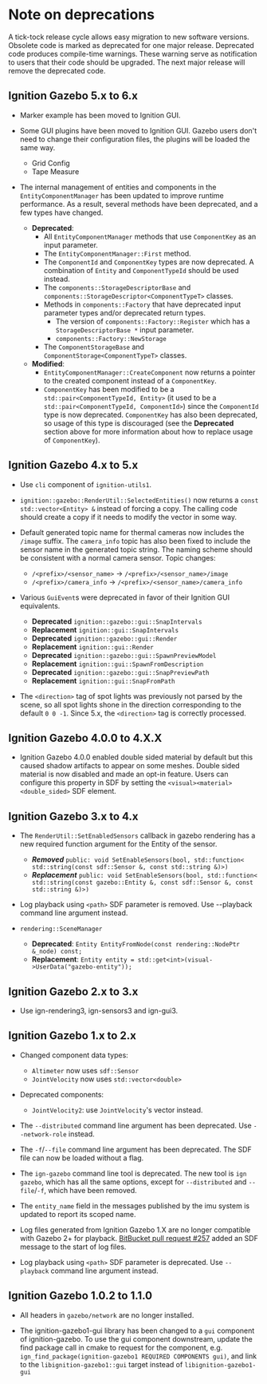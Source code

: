 # Note on deprecations
A tick-tock release cycle allows easy migration to new software versions.
Obsolete code is marked as deprecated for one major release.
Deprecated code produces compile-time warnings. These warning serve as
notification to users that their code should be upgraded. The next major
release will remove the deprecated code.

## Ignition Gazebo 5.x to 6.x

* Marker example has been moved to Ignition GUI.

* Some GUI plugins have been moved to Ignition GUI. Gazebo users don't need to
  change their configuration files, the plugins will be loaded the same way.
    * Grid Config
    * Tape Measure

* The internal management of entities and components in the
  `EntityComponentManager` has been updated to improve runtime performance. As a
  result, several methods have been deprecated, and a few types have changed.
  * **Deprecated**:
    + All `EntityComponentManager` methods that use `ComponentKey` as an input
      parameter.
    + The `EntityComponentManager::First` method.
    + The `ComponentId` and `ComponentKey` types are now deprecated. A
      combination of `Entity` and `ComponentTypeId` should be used instead.
    + The `components::StorageDescriptorBase` and
      `components::StorageDescriptor<ComponentTypeT>` classes.
    + Methods in `components::Factory` that have deprecated input parameter
      types and/or deprecated return types.
        - The version of `components::Factory::Register` which has a
          `StorageDescriptorBase *` input parameter.
        - `components::Factory::NewStorage`
    + The `ComponentStorageBase` and `ComponentStorage<ComponentTypeT>` classes.
  * **Modified**:
    + `EntityComponentManager::CreateComponent` now returns a pointer to the
      created component instead of a `ComponentKey`.
    + `ComponentKey` has been modified to be a
      `std::pair<ComponentTypeId, Entity>` (it used to be a
      `std::pair<ComponentTypeId, ComponentId>`) since the `ComponentId` type
      is now deprecated. `ComponentKey` has also been deprecated, so usage of
      this type is discouraged (see the **Deprecated** section above for more
      information about how to replace usage of `ComponentKey`).

## Ignition Gazebo 4.x to 5.x

* Use `cli` component of `ignition-utils1`.

* `ignition::gazebo::RenderUtil::SelectedEntities()` now returns a
  `const std::vector<Entity> &` instead of forcing a copy. The calling code
  should create a copy if it needs to modify the vector in some way.

* Default generated topic name for thermal cameras now includes the `/image`
  suffix. The `camera_info` topic has also been fixed to include the sensor
  name in the generated topic string. The naming scheme should be consistent
  with a normal camera sensor. Topic changes:
    * `/<prefix>/<sensor_name>` -> `/<prefix>/<sensor_name>/image`
    * `/<prefix>/camera_info` -> `/<prefix>/<sensor_name>/camera_info`

* Various `GuiEvent`s were deprecated in favor of their Ignition GUI
  equivalents.
  * **Deprecated** `ignition::gazebo::gui::SnapIntervals`
  * **Replacement** `ignition::gui::SnapIntervals`
  * **Deprecated** `ignition::gazebo::gui::Render`
  * **Replacement** `ignition::gui::Render`
  * **Deprecated** `ignition::gazebo::gui::SpawnPreviewModel`
  * **Replacement** `ignition::gui::SpawnFromDescription`
  * **Deprecated** `ignition::gazebo::gui::SnapPreviewPath`
  * **Replacement** `ignition::gui::SnapFromPath`

* The `<direction>` tag of spot lights was previously not parsed by the
  scene, so all spot lights shone in the direction corresponding to the
  default `0 0 -1`. Since 5.x, the `<direction>` tag is correctly
  processed.

## Ignition Gazebo 4.0.0 to 4.X.X

* Ignition Gazebo 4.0.0 enabled double sided material by default but this
caused shadow artifacts to appear on some meshes. Double sided material is
now disabled and made an opt-in feature. Users can configure this property
in SDF by setting the `<visual><material><double_sided>` SDF element.

## Ignition Gazebo 3.x to 4.x

* The `RenderUtil::SetEnabledSensors` callback in gazebo rendering has a new
  required function argument for the Entity of the sensor.
    * ***Removed***
      `public: void SetEnableSensors(bool, std::function<
          std::string(const sdf::Sensor &, const std::string &)>)`
    * ***Replacement***
      `public: void SetEnableSensors(bool, std::function<
          std::string(const gazebo::Entity &,
          const sdf::Sensor &, const std::string &)>)`

* Log playback using `<path>` SDF parameter is removed. Use --playback command
  line argument instead.

* `rendering::SceneManager`
    * **Deprecated**: `Entity EntityFromNode(const rendering::NodePtr &_node) const;`
    * **Replacement**: `Entity entity = std::get<int>(visual->UserData("gazebo-entity"));`

## Ignition Gazebo 2.x to 3.x

* Use ign-rendering3, ign-sensors3 and ign-gui3.

## Ignition Gazebo 1.x to 2.x

* Changed component data types:
    * `Altimeter` now uses `sdf::Sensor`
    * `JointVelocity` now uses `std::vector<double>`

* Deprecated components:
    * `JointVelocity2`: use `JointVelocity`'s vector instead.

* The `--distributed` command line argument has been deprecated. Use
  `--network-role` instead.

* The `-f`/`--file` command line argument has been deprecated. The SDF
  file can now be loaded without a flag.

* The `ign-gazebo` command line tool is deprecated. The new tool is
  `ign gazebo`, which has all the same options, except for
  `--distributed` and `--file`/`-f`, which have been removed.

* The `entity_name` field in the messages published by the imu system is
updated to report its scoped name.

* Log files generated from Ignition Gazebo 1.X are no longer compatible with
Gazebo 2+ for playback. [BitBucket pull request
#257](https://osrf-migration.github.io/ignition-gh-pages/#!/ignitionrobotics/ign-gazebo/pull-requests/257)
added an SDF message to the start of log files.

* Log playback using `<path>` SDF parameter is deprecated. Use `--playback`
  command line argument instead.

## Ignition Gazebo 1.0.2 to 1.1.0

* All headers in `gazebo/network` are no longer installed.

* The ignition-gazebo1-gui library has been changed to a `gui` component of
ignition-gazebo. To use the gui component downstream, update the find package
call in cmake to request for the component, e.g.
`ign_find_package(ignition-gazebo1 REQUIRED COMPONENTS gui)`, and link to the
`libignition-gazebo1::gui` target instead of `libignition-gazebo1-gui`
